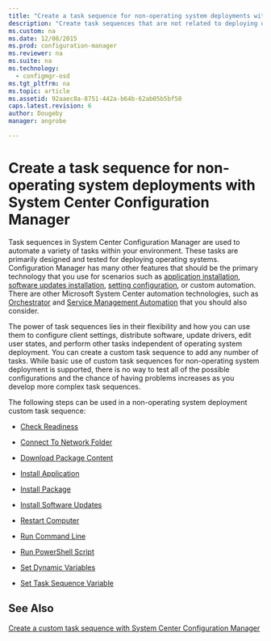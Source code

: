 ```yaml
---
title: "Create a task sequence for non-operating system deployments with System Center Configuration Manager"
description: "Create task sequences that are not related to deploying operating systems, such as distributing software, updating drivers, editing user states, etc."
ms.custom: na
ms.date: 12/08/2015
ms.prod: configuration-manager
ms.reviewer: na
ms.suite: na
ms.technology:
  - configmgr-osd
ms.tgt_pltfrm: na
ms.topic: article
ms.assetid: 92aaec8a-8751-442a-b64b-62ab05b5bf50
caps.latest.revision: 6
author: Dougebymanager: angrobe

---
```

# Create a task sequence for non-operating system deployments with System Center Configuration Manager
Task sequences in System Center Configuration Manager are used to automate a variety of tasks within your environment. These tasks are primarily designed and tested for deploying operating systems.  Configuration Manager has many other features that should be the primary technology that you use for scenarios such as [application installation](http://technet.microsoft.com/library/mt627959\(TechNet.10\).aspx), [software updates installation](http://technet.microsoft.com/library/mt634340\(TechNet.10\).aspx), [setting configuration](http://technet.microsoft.com/library/mt629310\(TechNet.10\).aspx), or custom automation. There are other Microsoft System Center automation technologies, such as [Orchestrator](https://technet.microsoft.com/library/hh237242.aspx) and [Service Management Automation](https://technet.microsoft.com/library/dn469260.aspx) that you should also consider.  

 The power of task sequences lies in their flexibility and how you  can use them to configure client settings, distribute software, update drivers, edit user states, and perform other tasks independent of operating system deployment. You can create a custom task sequence to add any number of tasks. While basic  use of custom task sequences for non-operating system deployment is supported, there is no way to test all of the possible configurations and the chance of having problems increases as you develop more complex task sequences.  

 The following steps can be used in a non-operating system deployment custom task sequence:  

-   [Check Readiness](../../osd/understand/task-sequence-steps.md#BKMK_CheckReadiness)  

-   [Connect To Network Folder](../../osd/understand/task-sequence-steps.md#BKMK_ConnectToNetworkFolder)  

-   [Download Package Content](../../osd/understand/task-sequence-steps.md#BKMK_DownloadPackageContent)  

-   [Install Application](../../osd/understand/task-sequence-steps.md#BKMK_InstallApplication)  

-   [Install Package](../../osd/understand/task-sequence-steps.md#BKMK_InstallPackage)  

-   [Install Software Updates](../../osd/understand/task-sequence-steps.md#BKMK_InstallSoftwareUpdates)  

-   [Restart Computer](../../osd/understand/task-sequence-steps.md#BKMK_RestartComputer)  

-   [Run Command Line](../../osd/understand/task-sequence-steps.md#BKMK_RunCommandLine)  

-   [Run PowerShell Script](../../osd/understand/task-sequence-steps.md#BKMK_RunPowerShellScript)  

-   [Set Dynamic Variables](../../osd/understand/task-sequence-steps.md#BKMK_SetDynamicVariables)  

-   [Set Task Sequence Variable](../../osd/understand/task-sequence-steps.md#BKMK_SetTaskSequenceVariable)  

## See Also  
 [Create a custom task sequence with System Center Configuration Manager](../../osd/deploy-use/create-a-custom-task-sequence.md)
